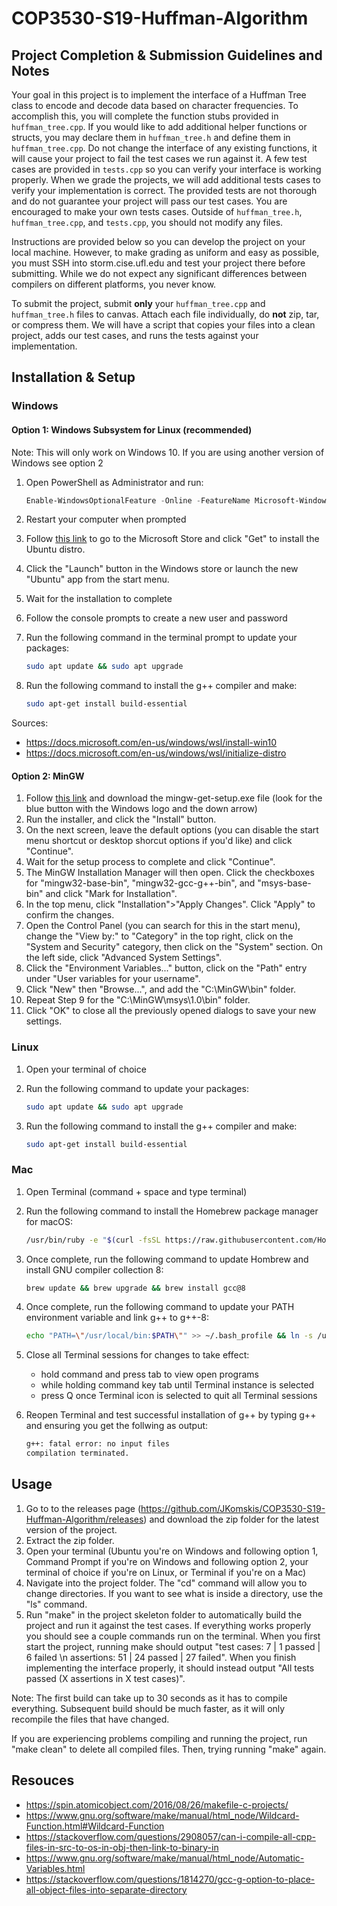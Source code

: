 # COP3530-S19-Huffman-Algorithm

## Project Completion & Submission Guidelines and Notes

Your goal in this project is to implement the interface of a Huffman Tree class to encode and decode data based on character frequencies. To accomplish this, you will complete the function stubs provided in `huffman_tree.cpp`. If you would like to add additional helper functions or structs, you may declare them in `huffman_tree.h` and define them in `huffman_tree.cpp`. Do not change the interface of any existing functions, it will cause your project to fail the test cases we run against it. A few test cases are provided in `tests.cpp` so you can verify your interface is working properly. When we grade the projects, we will add additional tests cases to verify your implementation is correct. The provided tests are not thorough and do not guarantee your project will pass our test cases. You are encouraged to make your own tests cases. Outside of `huffman_tree.h`, `huffman_tree.cpp`, and `tests.cpp`, you should not modify any files.

Instructions are provided below so you can develop the project on your local machine. However, to make grading as uniform and easy as possible, you must SSH into storm.cise.ufl.edu and test your project there before submitting. While we do not expect any significant differences between compilers on different platforms, you never know.

To submit the project, submit **only** your `huffman_tree.cpp` and `huffman_tree.h` files to canvas. Attach each file individually, do **not** zip, tar, or compress them. We will have a script that copies your files into a clean project, adds our test cases, and runs the tests against your implementation.

## Installation & Setup

### Windows

#### Option 1: Windows Subsystem for Linux (recommended)

Note: This will only work on Windows 10. If you are using another version of Windows see option 2

1. Open PowerShell as Administrator and run:

    ```PowerShell
    Enable-WindowsOptionalFeature -Online -FeatureName Microsoft-Windows-Subsystem-Linux
    ```

2. Restart your computer when prompted
3. Follow [this link](https://www.microsoft.com/store/p/ubuntu/9nblggh4msv6) to go to the Microsoft Store and click "Get" to install the Ubuntu distro.
4. Click the "Launch" button in the Windows store or launch the new "Ubuntu" app from the start menu.
5. Wait for the installation to complete
6. Follow the console prompts to create a new user and password
7. Run the following command in the terminal prompt to update your packages:

    ```bash
    sudo apt update && sudo apt upgrade
    ```

8. Run the following command to install the g++ compiler and make:

    ```bash
    sudo apt-get install build-essential
    ```

Sources:

* <https://docs.microsoft.com/en-us/windows/wsl/install-win10>
* <https://docs.microsoft.com/en-us/windows/wsl/initialize-distro>

#### Option 2: MinGW

1. Follow [this link](https://osdn.net/projects/mingw/releases/) and download the mingw-get-setup.exe file (look for the blue button with the Windows logo and the down arrow)
2. Run the installer, and click the "Install" button.
3. On the next screen, leave the default options (you can disable the start menu shortcut or desktop shorcut options if you'd like) and click "Continue".
4. Wait for the setup process to complete and click "Continue".
5. The MinGW Installation Manager will then open. Click the checkboxes for "mingw32-base-bin", "mingw32-gcc-g++-bin", and "msys-base-bin" and click "Mark for Installation".
6. In the top menu, click "Installation">"Apply Changes". Click "Apply" to confirm the changes.
7. Open the Control Panel (you can search for this in the start menu), change the "View by:" to "Category" in the top right, click on the "System and Security" category, then click on the "System" section. On the left side, click "Advanced System Settings".
8. Click the "Environment Variables..." button, click on the "Path" entry under "User variables for your username".
9. Click "New" then "Browse...", and add the "C:\MinGW\bin" folder.
10. Repeat Step 9 for the "C:\MinGW\msys\1.0\bin" folder.
11. Click "OK" to close all the previously opened dialogs to save your new settings.

### Linux

1. Open your terminal of choice
2. Run the following command to update your packages:

    ```bash
    sudo apt update && sudo apt upgrade
    ```

3. Run the following command to install the g++ compiler and make:

    ```bash
    sudo apt-get install build-essential
    ```

### Mac

1. Open Terminal (command + space and type terminal)
2. Run the following command to install the Homebrew package manager for macOS:

    ```bash
    /usr/bin/ruby -e "$(curl -fsSL https://raw.githubusercontent.com/Homebrew/install/master/install)"
    ```

3. Once complete, run the following command to update Hombrew and install GNU compiler collection 8:

    ```bash
    brew update && brew upgrade && brew install gcc@8
    ```

4. Once complete, run the following command to update your PATH environment variable and link g++ to g++-8:

    ```bash
    echo "PATH=\"/usr/local/bin:$PATH\"" >> ~/.bash_profile && ln -s /usr/local/bin/g++-8 /usr/local/bin/g++
    ```

5. Close all Terminal sessions for changes to take effect:

   * hold command and press tab to view open programs
   * while holding command key tab until Terminal instance is selected
   * press Q once Terminal icon is selected to quit all Terminal sessions

6. Reopen Terminal and test successful installation of g++ by typing g++ and ensuring you get the follwing as output:

    ```bash
    g++: fatal error: no input files
    compilation terminated.
    ```

## Usage

1. Go to to the releases page (<https://github.com/JKomskis/COP3530-S19-Huffman-Algorithm/releases>) and download the zip folder for the latest version of the project.
2. Extract the zip folder.
3. Open your terminal (Ubuntu you're on Windows and following option 1, Command Prompt if you're on Windows and following option 2, your terminal of choice if you're on Linux, or Terminal if you're on a Mac)
4. Navigate into the project folder. The "cd" command will allow you to change directories. If you want to see what is inside a directory, use the "ls" command.
5. Run "make" in the project skeleton folder to automatically build the project and run it against the test cases. If everything works properly you should see a couple commands run on the terminal. When you first start the project, running make should output "test cases:  7 |  1 passed |  6 failed \n assertions: 51 | 24 passed | 27 failed". When you finish implementing the interface properly, it should instead output "All tests passed (X assertions in X test cases)".

Note: The first build can take up to 30 seconds as it has to compile everything. Subsequent build should be much faster, as it will only recompile the files that have changed.

If you are experiencing problems compiling and running the project, run "make clean" to delete all compiled files. Then, trying running "make" again.

## Resouces

* <https://spin.atomicobject.com/2016/08/26/makefile-c-projects/>
* <https://www.gnu.org/software/make/manual/html_node/Wildcard-Function.html#Wildcard-Function>
* <https://stackoverflow.com/questions/2908057/can-i-compile-all-cpp-files-in-src-to-os-in-obj-then-link-to-binary-in>
* <https://www.gnu.org/software/make/manual/html_node/Automatic-Variables.html>
* <https://stackoverflow.com/questions/1814270/gcc-g-option-to-place-all-object-files-into-separate-directory>
